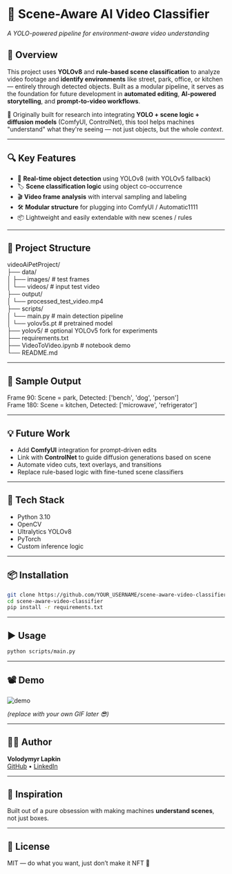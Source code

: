 # 🎥 Scene-Aware AI Video Classifier  
*A YOLO-powered pipeline for environment-aware video understanding*

## 🚀 Overview

This project uses **YOLOv8** and **rule-based scene classification** to analyze video footage and **identify environments** like street, park, office, or kitchen — entirely through detected objects. Built as a modular pipeline, it serves as the foundation for future development in **automated editing**, **AI-powered storytelling**, and **prompt-to-video workflows**.

🧠 Originally built for research into integrating **YOLO + scene logic + diffusion models** (ComfyUI, ControlNet), this tool helps machines "understand" what they're seeing — not just objects, but the whole *context*.

---

## 🔍 Key Features

- 🧠 **Real-time object detection** using YOLOv8 (with YOLOv5 fallback)
- 🏷️ **Scene classification logic** using object co-occurrence
- 🎬 **Video frame analysis** with interval sampling and labeling
- 🛠️ **Modular structure** for plugging into ComfyUI / Automatic1111
- 📦 Lightweight and easily extendable with new scenes / rules

---

## 📂 Project Structure

videoAiPetProject/  
├── data/  
│   ├── images/                 # test frames  
│   └── videos/                 # input test video  
├── output/  
│   └── processed_test_video.mp4  
├── scripts/  
│   └── main.py                 # main detection pipeline  
│   └── yolov5s.pt              # pretrained model  
├── yolov5/                     # optional YOLOv5 fork for experiments  
├── requirements.txt  
├── VideoToVideo.ipynb          # notebook demo  
└── README.md

---

## 🧠 Sample Output

Frame 90: Scene = park, Detected: ['bench', 'dog', 'person']  
Frame 180: Scene = kitchen, Detected: ['microwave', 'refrigerator']

---

## 💡 Future Work

- Add **ComfyUI** integration for prompt-driven edits  
- Link with **ControlNet** to guide diffusion generations based on scene  
- Automate video cuts, text overlays, and transitions  
- Replace rule-based logic with fine-tuned scene classifiers

---

## 🔧 Tech Stack

- Python 3.10  
- OpenCV  
- Ultralytics YOLOv8  
- PyTorch  
- Custom inference logic

---

## 📦 Installation

```bash
git clone https://github.com/YOUR_USERNAME/scene-aware-video-classifier.git
cd scene-aware-video-classifier
pip install -r requirements.txt
```

---

## ▶️ Usage

```bash
python scripts/main.py
```

---

## 📽️ Demo

![demo](https://media.giphy.com/media/v1.Y2lkPTc5MGI3NjExd3VidnZncXphZ3ZjMGs1ZTNzZGltM2w2b2k5YmVnOW5rZW5hd2o3MyZlcD12MV9naWZzX3NlYXJjaCZjdD1n/jUwpNzg9IcyrK/giphy.gif)

_(replace with your own GIF later 😎)_

---

## 🧑‍💻 Author

**Volodymyr Lapkin**  
[GitHub](https://github.com/YOUR_USERNAME) • [LinkedIn](https://linkedin.com/in/YOUR_LINKEDIN)

---

## 🧠 Inspiration

Built out of a pure obsession with making machines **understand scenes**, not just boxes.

---

## 🏁 License

MIT — do what you want, just don’t make it NFT 🤙
